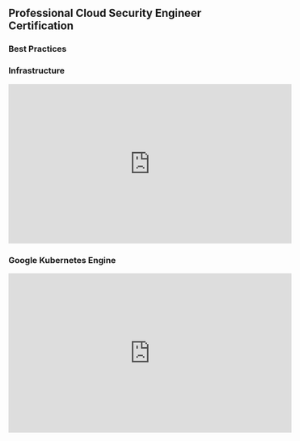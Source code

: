 ## Professional Cloud Security Engineer Certification

### Best Practices

### Infrastructure

<iframe width="560" height="315"
src="https://www.youtube.com/embed/ZQHoC0cR6Qw" 
frameborder="0" 
allow="accelerometer; autoplay; encrypted-media; gyroscope; picture-in-picture" 
allowfullscreen></iframe>

### Google Kubernetes Engine

<iframe width="560" height="315"
src="https://www.youtube.com/embed/bFvFT-skKSs" 
frameborder="0" 
allow="accelerometer; autoplay; encrypted-media; gyroscope; picture-in-picture" 
allowfullscreen></iframe>
